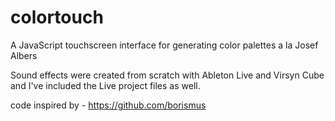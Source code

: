 # colortouch
A JavaScript touchscreen interface for generating color palettes a la Josef Albers

Sound effects were created from scratch with Ableton Live and Virsyn Cube and I've included the Live project files as well.

code inspired by - https://github.com/borismus
